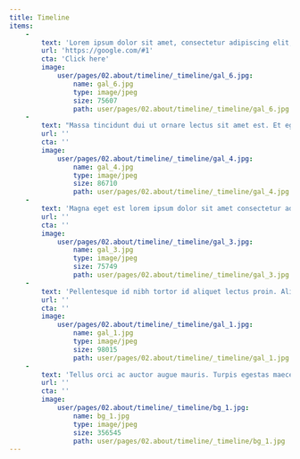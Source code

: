 ```yaml
---
title: Timeline
items:
    -
        text: 'Lorem ipsum dolor sit amet, consectetur adipiscing elit, sed do eiusmod tempor incididunt ut labore et dolore magna aliqua. Massa enim nec dui nunc mattis enim ut. Id diam vel quam elementum pulvinar etiam non. Malesuada bibendum arcu vitae elementum. Sit amet justo donec enim diam vulputate ut. Integer vitae justo eget magna fermentum iaculis. Quis blandit turpis cursus in hac.'
        url: 'https://google.com/#1'
        cta: 'Click here'
        image:
            user/pages/02.about/timeline/_timeline/gal_6.jpg:
                name: gal_6.jpg
                type: image/jpeg
                size: 75607
                path: user/pages/02.about/timeline/_timeline/gal_6.jpg
    -
        text: "Massa tincidunt dui ut ornare lectus sit amet est. Et egestas quis ipsum suspendisse ultrices gravida dictum fusce. Auctor neque vitae tempus quam pellentesque nec nam aliquam sem. Nunc congue nisi vitae suscipit.\r\n\r\nDignissim diam quis enim lobortis scelerisque. Id cursus metus aliquam eleifend mi in. Consequat mauris nunc congue nisi vitae suscipit tellus. Purus faucibus ornare suspendisse sed nisi lacus sed."
        url: ''
        cta: ''
        image:
            user/pages/02.about/timeline/_timeline/gal_4.jpg:
                name: gal_4.jpg
                type: image/jpeg
                size: 86710
                path: user/pages/02.about/timeline/_timeline/gal_4.jpg
    -
        text: 'Magna eget est lorem ipsum dolor sit amet consectetur adipiscing. Viverra ipsum nunc aliquet bibendum. Pellentesque elit ullamcorper dignissim cras. Faucibus a pellentesque sit amet porttitor eget dolor morbi non. Cras ornare arcu dui vivamus arcu felis bibendum. Sit amet tellus cras adipiscing enim eu turpis. Eget duis at tellus at urna condimentum mattis pellentesque id. Metus dictum at tempor commodo.'
        url: ''
        cta: ''
        image:
            user/pages/02.about/timeline/_timeline/gal_3.jpg:
                name: gal_3.jpg
                type: image/jpeg
                size: 75749
                path: user/pages/02.about/timeline/_timeline/gal_3.jpg
    -
        text: 'Pellentesque id nibh tortor id aliquet lectus proin. Aliquam ultrices sagittis orci a scelerisque purus semper eget duis. Mauris augue neque gravida in fermentum et sollicitudin ac. Sit amet volutpat consequat mauris. Tincidunt arcu non sodales neque sodales ut etiam sit amet. Curabitur vitae nunc sed velit dignissim. Mauris a diam maecenas sed enim ut sem.'
        url: ''
        cta: ''
        image:
            user/pages/02.about/timeline/_timeline/gal_1.jpg:
                name: gal_1.jpg
                type: image/jpeg
                size: 98015
                path: user/pages/02.about/timeline/_timeline/gal_1.jpg
    -
        text: 'Tellus orci ac auctor augue mauris. Turpis egestas maecenas pharetra convallis. Ut tellus elementum sagittis vitae. Faucibus purus in massa tempor nec. Tortor aliquam nulla facilisi cras fermentum odio eu. Interdum velit euismod in pellentesque massa placerat. Tellus at urna condimentum mattis pellentesque id. Augue neque gravida in fermentum et sollicitudin. Congue quisque egestas diam in arcu cursus euismod quis. In egestas erat imperdiet sed euismod.'
        url: ''
        cta: ''
        image:
            user/pages/02.about/timeline/_timeline/bg_1.jpg:
                name: bg_1.jpg
                type: image/jpeg
                size: 356545
                path: user/pages/02.about/timeline/_timeline/bg_1.jpg
---
```



